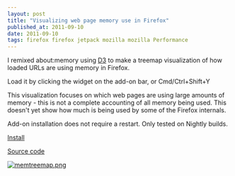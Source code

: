 ```yaml
---
layout: post
title: "Visualizing web page memory use in Firefox"
published_at: 2011-09-10
date: 2011-09-10
tags: firefox firefox jetpack mozilla mozilla Performance
---
```


I remixed about:memory using [D3](http://mbostock.github.com/d3/) to make a treemap visualization of how loaded URLs are using memory in Firefox.

Load it by clicking the widget on the add-on bar, or Cmd/Ctrl+Shift+Y

This visualization focuses on which web pages are using large amounts of memory - this is not a complete accounting of all memory being used. This doesn't yet show how much is being used by some of the Firefox internals.

Add-on installation does not require a restart. Only tested on Nightly builds.

[Install](https://addons.mozilla.org/en-US/firefox/addon/aboutmemory-treemap-visuali/)

[Source code](https://github.com/autonome/Memtreemap)

[![](http://autonome.files.wordpress.com/2011/09/memtreemap.png "memtreemap.png")](memtreemap.png)